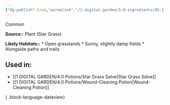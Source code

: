 ```yaml
---
{"dg-publish":true,"permalink":"/1-digital-garden/5-0-ingredients/05-1-plants/bundle-of-star-grass/","tags":["ingredient","common"]}
---
```


*Common*

**Source::** Plant (Star Grass)

**Likely Habitats::** * Open grasslands * Sunny, slightly damp fields * Alongside paths and trails

## Used in:

- [[1 DIGITAL GARDEN/4.0 Potions/Star Grass Salve\|Star Grass Salve]]
- [[1 DIGITAL GARDEN/4.0 Potions/Wound-Cleaning Potion\|Wound-Cleaning Potion]]

{ .block-language-dataview}

